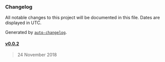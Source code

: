### Changelog

All notable changes to this project will be documented in this file. Dates are displayed in UTC.

Generated by [`auto-changelog`](https://github.com/CookPete/auto-changelog).

#### [v0.0.2](https://github.com/ZYinMD/sepia/compare/v0.0.2...v0.0.2)

> 24 November 2018
